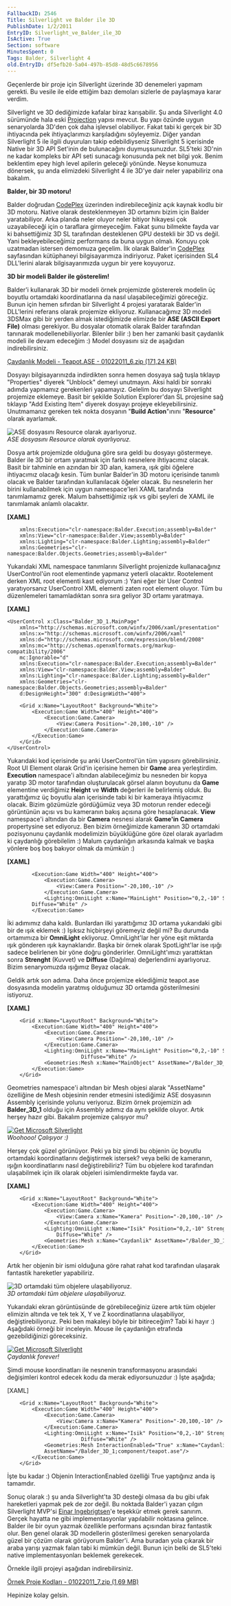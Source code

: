 ```yaml
---
FallbackID: 2546
Title: Silverlight ve Balder ile 3D
PublishDate: 1/2/2011
EntryID: Silverlight_ve_Balder_ile_3D
IsActive: True
Section: software
MinutesSpent: 0
Tags: Balder, Silverlight 4
old.EntryID: df5efb20-5a04-497b-85d8-48d5c6678956
---
```

Geçenlerde bir proje için Silverlight üzerinde 3D denemeleri yapmam
gerekti. Bu vesile ile elde ettiğim bazı demoları sizlerle de paylaşmaya
karar verdim.

Silverlight ve 3D dediğimizde kafalar biraz karışabilir. Şu anda
Silverlight 4.0 sürümünde hala eski
[Projection](http://daron.yondem.com/tr/post/9392035b-c1c2-4149-b4f7-066fce25dd6b)
yapısı mevcut. Bu yapı özünde uygun senaryolarda 3D'den çok daha
işlevsel olabiliyor. Fakat tabi ki gerçek bir 3D ihtiyacında pek
ihtiyaçlarımızı karşıladığını söyleyemiz. Diğer yandan Silverlight 5 ile
ilgili duyuruları takip edebildiyseniz Silverlight 5 içerisinde Native
bir 3D API Set'inin de bulunacağını duymuşsunuzdur. SL5'teki 3D'nin ne
kadar kompleks bir API seti sunacağı konusunda pek net bilgi yok. Benim
beklentim epey high level apilerin geleceği yönünde. Neyse konumuza
dönersek, şu anda elimizdeki Silverlight 4 ile 3D'ye dair neler
yapabiliriz ona bakalım.

**Balder, bir 3D motoru!**

Balder doğrudan [CodePlex](http://balder.codeplex.com/) üzerinden
indirebileceğiniz açık kaynak kodlu bir 3D motoru. Native olarak
desteklenmeyen 3D ortamını bizim için Balder yaratabiliyor. Arka planda
neler oluyor neler bitiyor hikayesi çok uzayabileceği için o taraflara
girmeyeceğim. Fakat şunu bilmekte fayda var ki bahsettiğimiz 3D SL
tarafından desteklenen GPU destekli bir 3D vs değil. Yani
bekleyebileceğimiz performans da buna uygun olmalı. Konuyu çok uzatmadan
istersen demomuza geçelim. İlk olarak Balder'in
[CodePlex](http://balder.codeplex.com/releases/53579/download/155685)
sayfasından kütüphaneyi bilgisayarımıza indiriyoruz. Paket içerisinden
SL4 DLL'lerini alarak bilgisayarımızda uygun bir yere koyuyoruz.

**3D bir modeli Balder ile gösterelim!**

Balder'i kullanarak 3D bir modeli örnek projemizde göstererek modelin üç
boyutlu ortamdaki koordinatlarına da nasıl ulaşabileceğimizi göreceğiz.
Bunun için hemen sıfırdan bir Silverlight 4 projesi yaratarak Balder'in
DLL'lerini referans olarak projemize ekliyoruz. Kullanacağımız 3D modeli
3DSMax gibi bir yerden almak istediğimizde elimizde bir **ASE (ASCII
Export File)** olması gerekiyor. Bu dosyalar otomatik olarak Balder
tarafından tanınarak modellenebiliyorlar. Bilenler bilir :) ben her
zamanki basit çaydanlık modeli ile devam edeceğim :) Model dosyasını siz
de aşağıdan indirebilirsiniz.

[Çaydanlık Modeli - Teapot.ASE - 01022011\_6.zip (171,24
KB)](media/Silverlight_ve_Balder_ile_3D/01022011_6.zip)

Dosyayı bilgisayarınızda indirdikten sonra hemen dosyaya sağ tuşla
tıklayıp "Properties" diyerek "Unblock" demeyi unutmayın. Aksi haldi bir
sonraki adımda yapmamız gerekenleri yapamayız. Gelelim bu dosyayı
Silverlight projemize eklemeye. Basit bir şekilde Solution Explorer'dan
SL projesine sağ tıklayıp "Add Existing Item" diyerek dosyayı projeye
ekleyebilirsiniz. Unutmamanız gereken tek nokta dosyanın "**Build
Action**"ınını "**Resource**" olarak ayarlamak.

![ASE dosyasını Resource olarak
ayarlıyoruz.](media/Silverlight_ve_Balder_ile_3D/01022011_5.png)\
*ASE dosyasını Resource olarak ayarlıyoruz.*

Dosya artık projemizde olduğuna göre sıra geldi bu dosyayı göstermeye.
Balder ile 3D bir ortam yaratmak için farklı nesnelere ihtiyacımız
olacak. Basit bir tahminle en azından bir 3D alan, kamera, ışık gibi
öğelere ihtiyacımız olacağı kesin. Tüm bunlar Balder'in 3D motoru
içerisinde tanımlı olacak ve Balder tarafından kullanılacak öğeler
olacak. Bu nesnelerin her birini kullanabilmek için uygun namespace'leri
XAML tarafında tanımlamamız gerek. Malum bahsettiğimiz ışık vs gibi
şeyleri de XAML ile tanımlamak anlamlı olacaktır.

**[XAML]**

``` {style="font-family: Consolas; font-size: 13; color: black; background: white;"}
    xmlns:Execution="clr-namespace:Balder.Execution;assembly=Balder" 
    xmlns:View="clr-namespace:Balder.View;assembly=Balder"
    xmlns:Lighting="clr-namespace:Balder.Lighting;assembly=Balder"
    xmlns:Geometries="clr-namespace:Balder.Objects.Geometries;assembly=Balder"
```

Yukarıdaki XML namespace tanımlarını Silverlight projenizde
kullanacağınız UserControl'ün root elementinde yapmanız yeterli
olacaktır. Rootelement derken XML root elementi kast ediyorum :) Yani
eğer bir User Control yaratıyorsanız UserControl XML elementi zaten root
element oluyor. Tüm bu düzenlemeleri tamamladıktan sonra sıra geliyor 3D
ortamı yaratmaya.

**[XAML]**

``` {style="font-family: Consolas; font-size: 13; color: black; background: white;"}
<UserControl x:Class="Balder_3D_1.MainPage"
    xmlns="http://schemas.microsoft.com/winfx/2006/xaml/presentation"
    xmlns:x="http://schemas.microsoft.com/winfx/2006/xaml"
    xmlns:d="http://schemas.microsoft.com/expression/blend/2008"
    xmlns:mc="http://schemas.openxmlformats.org/markup-compatibility/2006"
    mc:Ignorable="d"
    xmlns:Execution="clr-namespace:Balder.Execution;assembly=Balder" 
    xmlns:View="clr-namespace:Balder.View;assembly=Balder"
    xmlns:Lighting="clr-namespace:Balder.Lighting;assembly=Balder"
    xmlns:Geometries="clr-namespace:Balder.Objects.Geometries;assembly=Balder"
    d:DesignHeight="300" d:DesignWidth="400">
 
    <Grid x:Name="LayoutRoot" Background="White">
        <Execution:Game Width="400" Height="400">
            <Execution:Game.Camera>
                <View:Camera Position="-20,100,-10" />
            </Execution:Game.Camera>
        </Execution:Game>
    </Grid>
</UserControl>
```

Yukarıdaki kod içerisinde şu anki UserControl'ün tüm yapısını
görebilirsiniz. Root UI Element olarak Grid'in içerisine hemen bir
**Game** area yerleştirdim. **Execution** namespace'i altından
alabileceğimiz bu nesneden bir kopya yaratıp 3D motor tarafından
oluşturulacak görsel alanın boyutunu da **Game** elementine verdiğimiz
**Height** ve **Width** değerleri ile belirlemiş olduk. Bu yarattığımız
üç boyutlu alan içerisinde tabi ki bir kameraya ihtiyacımız olacak.
Bizim gözümüzle gördüğümüz veya 3D motorun render edeceği görüntünün
açısı vs bu kameranın bakış açısına göre hesaplanacak. **View**
namespace'i altından da bir **Camera** nesnesi alarak **Game'in**
**Camera** propertysine set ediyoruz. Ben bizim örneğimizde kameranın 3D
ortamdaki pozisyonunu çaydanlık modelimizin büyüklüğüne göre özel olarak
ayarladım ki çaydanlığı görebilelim :) Malum çaydanlığın arkasında
kalmak ve başka yönlere boş boş bakıyor olmak da mümkün :)

**[XAML]**

``` {style="font-family: Consolas; font-size: 13; color: black; background: white;"}
        <Execution:Game Width="400" Height="400">
            <Execution:Game.Camera>
                <View:Camera Position="-20,100,-10" />
            </Execution:Game.Camera>
            <Lighting:OmniLight x:Name="MainLight" Position="0,2,-10" Strength="0.5" 
        Diffuse="White" />
        </Execution:Game>
```

İki adımımız daha kaldı. Bunlardan ilki yarattığımız 3D ortama
yukarıdaki gibi bir de ışık eklemek :) Işıksız hiçbirşeyi göremeyiz
değil mi? Bu durumda ortamımıza bir **OmniLight** ekliyoruz.
OmniLight'lar her yöne eşit miktarda ışık gönderen ışık kaynaklarıdır.
Başka bir örnek olarak SpotLight'lar ise ışığı sadece belirlenen bir
yöne doğru gönderirler. OmniLight'ımızı yarattıktan sonra **Strenght**
(Kuvvet) ve **Diffuse** (Dağılma) değerlendirni ayarlıyoruz. Bizim
senaryomuzda ışığımız Beyaz olacak.

Geldik artık son adıma. Daha önce projemize eklediğimiz teapot.ase
dosyasında modelin yaratmış olduğumuz 3D ortamda gösterilmesini
istiyoruz.

**[XAML]**

``` {style="font-family: Consolas; font-size: 13; color: black; background: white;"}
    <Grid x:Name="LayoutRoot" Background="White">
        <Execution:Game Width="400" Height="400">
            <Execution:Game.Camera>
                <View:Camera Position="-20,100,-10" />
            </Execution:Game.Camera>
            <Lighting:OmniLight x:Name="MainLight" Position="0,2,-10" Strength="0.5" 
                        Diffuse="White" />
            <Geometries:Mesh x:Name="MainObject" AssetName="/Balder_3D_1;component/teapot.ase"/>
        </Execution:Game>
    </Grid>
```

Geometries namespace'i altından bir Mesh objesi alarak "AssetName"
özelliğine de Mesh objesinin render etmesini istediğimiz ASE dosyasının
Assembly içerisinde yolunu veriyoruz. Bizim örnek projemizin adı
**Balder\_3D\_1** olduğu için Assembly adımız da aynı şekilde oluyor.
Artık herşey hazır gibi. Bakalım projemize çalışıyor mu?

[![Get Microsoft
Silverlight](http://go.microsoft.com/fwlink/?LinkId=161376)](http://go.microsoft.com/fwlink/?LinkID=149156&v=4.0.50826.0)\
*Woohooo! Çalışıyor :)*

Herşey çok güzel görünüyor. Peki ya biz şimdi bu objenin üç boyutlu
ortamdaki koordinatlarını değiştirmek istersek? veya belki de kameranın,
ışığın koordinatlarını nasıl değiştirebiliriz? Tüm bu objelere kod
tarafından ulaşabilmek için ilk olarak objeleri isimlendirmekte fayda
var.

**[XAML]**

``` {style="font-family: Consolas; font-size: 13; color: black; background: white;"}
    <Grid x:Name="LayoutRoot" Background="White">
        <Execution:Game Width="400" Height="400">
            <Execution:Game.Camera>
                <View:Camera x:Name="Kamera" Position="-20,100,-10" />
            </Execution:Game.Camera>
            <Lighting:OmniLight x:Name="Isik" Position="0,2,-10" Strength="0.5" 
                Diffuse="White" />
            <Geometries:Mesh x:Name="Caydanlik" AssetName="/Balder_3D_1;component/teapot.ase"/>
        </Execution:Game>
    </Grid>
```

Artık her objenin bir ismi olduğuna göre rahat rahat kod tarafından
ulaşarak fantastik hareketler yapabiliriz.

![3D ortamdaki tüm objelere
ulaşabiliyoruz.](media/Silverlight_ve_Balder_ile_3D/01022011_3.png)\
*3D ortamdaki tüm objelere ulaşabiliyoruz.*

Yukarıdaki ekran görüntüsünde de görebileceğiniz üzere artık tüm objeler
elimizin altında ve tek tek X, Y ve Z koordinatlarına ulaşabiliyor,
değiştirebiliyoruz. Peki ben makaleyi böyle bir bitireceğim? Tabi ki
hayır :) Aşağıdaki örneği bir inceleyin. Mouse ile çaydanlığın etrafında
gezebildiğinizi göreceksiniz.

[![Get Microsoft
Silverlight](http://go.microsoft.com/fwlink/?LinkId=161376)](http://go.microsoft.com/fwlink/?LinkID=149156&v=4.0.50826.0)\
*Çaydanlık forever!*

Şimdi mouse koordinatları ile nesnenin transformasyonu arasındaki
değişimleri kontrol edecek kodu da merak ediyorsunuzdur :) İşte aşağıda;

[XAML]

``` {style="font-family: Consolas; font-size: 13; color: black; background: white;"}
    <Grid x:Name="LayoutRoot" Background="White">
        <Execution:Game Width="400" Height="400">
            <Execution:Game.Camera>
                <View:Camera x:Name="Kamera" Position="-20,100,-10" />
            </Execution:Game.Camera>
            <Lighting:OmniLight x:Name="Isik" Position="0,2,-10" Strength="0.5" 
                        Diffuse="White" />
            <Geometries:Mesh InteractionEnabled="True" x:Name="Caydanlik" 
            AssetName="/Balder_3D_1;component/teapot.ase"/>
        </Execution:Game>
    </Grid>
```

İşte bu kadar :) Objenin InteractionEnabled özelliği True yaptığınız
anda iş tamamdır.

Sonuç olarak :) şu anda Silverlight'ta 3D desteği olmasa da bu gibi ufak
hareketleri yapmak pek de zor değil. Bu noktada Balder'i yazan çılgın
Silverlight MVP'si [Einar Ingebrigtsen](http://www.ingebrigtsen.info/)'e
teşekkür etmek gerek sanırım. Gerçek hayatta ne gibi implementasyonlar
yapılabilir noktasına gelince. Balder ile bir oyun yazmak özellikle
performans açısından biraz fantastik olur. Ben genel olarak 3D
modellerin gösterilmesi gereken senaryolarda güzel bir çözüm olarak
görüyorum Balder'i. Ama buradan yola çıkarak bir araba yarışı yazmak
falan tabi ki mümkün değil. Bunun için belki de SL5'teki native
implementasyonları beklemek gerekecek.

Örnekle ilgili projeyi aşağıdan indirebilirsiniz.

[Örnek Proje Kodları - 01022011\_7.zip (1,69
MB)](media/Silverlight_ve_Balder_ile_3D/01022011_7.zip)

Hepinize kolay gelsin.



